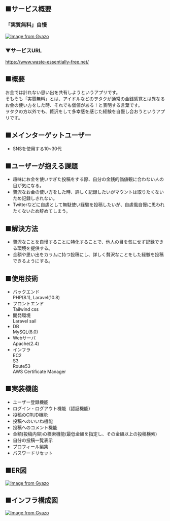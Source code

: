## ■サービス概要
### 「実質無料」自慢
[![Image from Gyazo](https://i.gyazo.com/577820f39d978903d8c495119018a6be.png)](https://gyazo.com/577820f39d978903d8c495119018a6be)
### ▼サービスURL
https://www.waste-essentially-free.net/

## ■概要
お金では計れない思い出を共有しようというアプリです。  
そもそも「実質無料」とは、アイドルなどのヲタクが通常の金銭感覚とは異なるお金の使い方をした時、それでも価値がある！と表明する言葉です。  
ヲタクの方以外でも、贅沢をして多幸感を感じた経験を自慢し合おうというアプリです。  

## ■メインターゲットユーザー
- SNSを使用する10~30代

## ■ユーザーが抱える課題
- 趣味にお金を使いすぎた投稿をする際、自分の金銭的価値観に合わない人の目が気になる。
- 贅沢なお金の使い方をした時、詳しく記録したいがマウントは取りたくないため記録しきれない。
- Twitterなどに自虐として無駄使い経験を投稿したいが、自虐風自慢に思われたくないため辞めてしまう。

## ■解決方法
- 贅沢なことを自慢することに特化することで、他人の目を気にせず記録できる環境を提供する。
- 金額や思い出をカラムに持つ投稿にし、詳しく贅沢なことをした経験を投稿できるようにする。

## ■使用技術
 - バックエンド  
 PHP(8.1), Laravel(10.8)
 - フロントエンド  
 Tailwind css
 - 開発環境  
 Laravel sail
 - DB   
 MySQL(8.0)
 - Webサーバ   
 Apache(2.4)
 - インフラ  
 EC2  
 S3  
 Route53  
 AWS Certificate Manager


## ■実装機能
 - ユーザー登録機能
 - ログイン・ログアウト機能（認証機能）
 - 投稿のCRUD機能
 - 投稿へのいいね機能
 - 投稿へのコメント機能
 - 金額(投稿内容)の検索機能(最低金額を指定し、その金額以上の投稿検索)
 - 自分の投稿一覧表示
 - プロフィール編集
 - パスワードリセット

## ■ER図
[![Image from Gyazo](https://gyazo.com/8761be6a6bc4510215c76412ad1f1c29.png)](https://gyazo.com/8761be6a6bc4510215c76412ad1f1c29)

## ■インフラ構成図
[![Image from Gyazo](https://gyazo.com/18dd47231b3b98d62b91a5fc4140b601.png)](https://gyazo.com/18dd47231b3b98d62b91a5fc4140b601)
